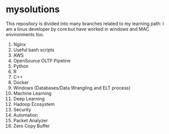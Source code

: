mysolutions
===========

This repository is divided into many branches related to my learning path:
I am a linux developer by core but have worked in windows and MAC environments
too.

1.  Nginx
2.  Useful bash scripts
3.  AWS
4.  OpenSource OLTP Pipeline
5.  Python
6.  R
7.  C++
8.  Docker
9.  Windows (Databases/Data Wrangling and ELT process)
10. Machine Learning
11. Deep Learning
12. Hadoop Ecosystem
13. Security
14. Automation
15. Packet Analyzer
16. Zero Copy Buffer



